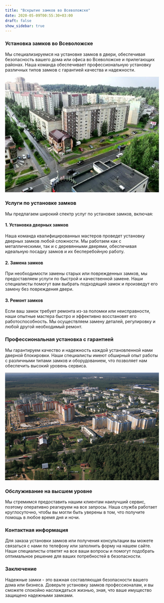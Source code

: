 ```yaml
---
title: "Вскрытие замков во Всеволожске"
date: 2020-05-09T00:55:30+03:00
draft: false
show_sidebar: true
---
```


### Установка замков во Всеволожске

Мы специализируемся на установке замков в двери, обеспечивая безопасность вашего дома или офиса во Всеволожске и прилегающих районах. Наша команда обеспечивает профессиональную установку различных типов замков с гарантией качества и надежности.

![Установка замков во Всеволожске](Vsevolojsk1.jpg)

### Услуги по установке замков

Мы предлагаем широкий спектр услуг по установке замков, включая:

#### 1. Установка дверных замков

Наша команда квалифицированных мастеров проведет установку дверных замков любой сложности. Мы работаем как с металлическими, так и с деревянными дверями, обеспечивая идеальную посадку замков и их бесперебойную работу.

#### 2. Замена замков

При необходимости замены старых или поврежденных замков, мы предоставляем услуги по быстрой и качественной замене. Наши специалисты помогут вам выбрать подходящий замок и произведут его замену без повреждения двери.

#### 3. Ремонт замков

Если ваш замок требует ремонта из-за поломки или неисправности, наши опытные мастера быстро и эффективно восстановят его работоспособность. Мы осуществляем замену деталей, регулировку и любой другой необходимый ремонт.

### Профессиональная установка с гарантией

Мы гарантируем качество и надежность каждой установленной нами дверной блокировки. Наши специалисты имеют обширный опыт работы с различными типами замков и оборудованием, что позволяет нам обеспечить высокий уровень сервиса.

![Установка замков во Всеволожске](Vsevolojsk2.jpg)

### Обслуживание на высшем уровне

Мы стремимся предоставить нашим клиентам наилучший сервис, поэтому оперативно реагируем на все запросы. Наша служба работает круглосуточно, чтобы вы могли быть уверены в том, что получите помощь в любое время дня и ночи.

### Контактная информация

Для заказа установки замков или получения консультации вы можете связаться с нами по телефону или заполнить форму на нашем сайте. Наши специалисты ответят на все ваши вопросы и помогут подобрать оптимальное решение для ваших потребностей в безопасности.

### Заключение

Надежные замки - это важная составляющая безопасности вашего дома или бизнеса. Доверьте установку замков профессионалам, и вы сможете спокойно наслаждаться жизнью, зная, что ваше имущество защищено надежными замками.